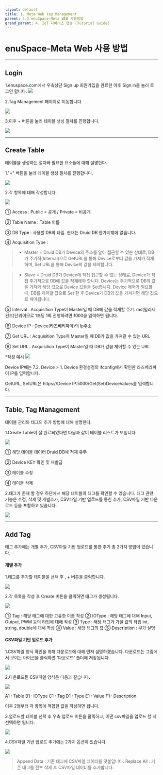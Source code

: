 ```yaml
---
layout: default
title: 1. Meta Web Tag Management
parent: 4.3 enuSpace-Meta WEB 사용방법
grand_parent: 4. IoT 디바이스 연동 (Tutorial Guide)
---
```


# enuSpace-Meta Web 사용 방법
<hr>

## Login

1.enuspace.com에서 우측상단 Sign up 회원가입을 완료한 이후 Sign in을 눌러 로그인 합니다.
![](./assets/1_enuspace_login.png)

2.Tag Management 페이지로 이동합니다.

![](./assets/move_tag_management.png)

3.이후 + 버튼을 눌러 테이블 생성 절차를 진행합니다.

![](./assets/Tag_Management.png)

<hr>

## Create Table
테이블을 생성하는 절차와 필요한 요소들에 대해 설명한다.

1."+" 버튼을 눌러 테이블 생성 절차를 진행합니다.

![](./assets/Tag_Management.png)

2.각 항목에 대해 작성합니다.

![](./assets/Create_Table_1.png)

① Access : Public = 공개 / Private = 비공개

② Table Name : Table 이름

③ DB Type : 사용할 DB의 타입. 현재는 Druid DB 한가지밖에 없습니다.

④ Acquisition Type :

 > * Master = Druid DB가 Device의 주소를 알아 접근할 수 있는 상태로, DB가 주기적(Interval)으로 GetURL을 통해 Device로부터 값을 가져가 적재하며, Set URL을 통해 Device의 값을 제어합니다.

 > * Slave = Druid DB가 Device에 직접 접근할 수 없는 상태로, Device가 직접 주기적으로 DB에 값을 적재해야 합니다. Device는 주기적으로 DB의 값을 가져와 해당 값으로 Device 값들을 Set합니다. Device 제어가 필요할 때, DB를 제어할 값으로 Set 한 후 Device가 DB의 값을 가져가면 해당 값으로 제어됩니다.

⑤ Interval : Acquisition Type이 Master일 때 DB에 값을 적재할 주기. ms(밀리세컨드)단위이므로 1초당 1회 진행하려면 1000을 입력하면 됩니다.

⑥ Device IP : Device(라즈베리파이)의 Ip주소

⑦ Get URL : Acquisition Type이 Master일 때 DB가 값을 가져갈 수 있는 URL

⑧ Set URL : Acquisition Type이 Master일 때 DB가 값을 제어할 수 있는 URL

 *작성 예시
![](./assets/create_table_example.png)

Device IP에는 7.2. Device > 1. Device 환경설정의 ifconfig에서 확인한 라즈베리파이 IP를 입력합니다.

GetURL, SetURL은 https://Device IP:5000/Get(Set)DeviceValues를 입력합니다.

<hr>

## Table, Tag Management
테이블 관리와 태그의 추가 방법에 대해 설명한다.

1.Create Table이 잘 완료되었다면 다음과 같이 테이블 리스트가 보입니다.

![](./assets/7_Create_Table_4.png)

① 해당 테이블 데이터 Druid DB에 적재 유무

② Device KEY 확인 및 재발급 

③ 테이블 수정

④ 테이블 삭제

2.태그가 존재 할 경우 하단에서 해당 테이블의 태그를 확인할 수 있습니다. 태그 관련 기능은 수정, 삭제 및 개별추가, CSV파일 기반 업로드를 통한 추가, CSV파일 기반 다운로드 등을 포함하고 있습니다.

![](./assets/14_Add_Tag_2.png)

<hr>

## Add Tag

태그 추가에는 개별 추가, CSV파일 기반 업로드를 통한 추가 총 2가지 방법이 있습니다.

#### 개별 추가

1.태그를 추가할 테이블을 선택 후 , + 버튼을 클릭합니다.

![](./assets/8_Create_Tag.png)

2.각 목록을 작성 후 Create 버튼을 클릭하면 태그가 생성됩니다.

![](./assets/9_Create_Tag_2.png)

① Tag : 해당 태그에 대한 고유한 이름 작성
② IOType : 해당 태그에 대해 Input, Output, PWM 등의 타입에 대해 작성
③ Type : 해당 태그가 가질 값의 타입 int, string, double에 대해 작성
④ Value : 해당 태그의 값 
⑤ Description : 부가 설명

#### CSV파일 기반 업로드 추가

1.CSV파일 양식 확인을 위해 다운로드에 대해 먼저 설명하겠습니다. 다운로드는 그림에서 보이는 아이콘을 클릭하면 '다운로드' 폴더에 저장됩니다.

![](./assets/10_Download_Tag.png)

2.다운로드된 CSV파일 양식은 다음과 같습니다.

![](./assets/11_Download_Tag_Excel.png)

A1 : Table
B1 : IOType
C1 : Tag
D1 : Type
E1 : Value
F1 : Description

이후 2행부터 각 항목에 적합한 값을 작성하면 됩니다.

3.업로드할 테이블 선택 후 우측 업로드 버튼을 클릭하고, 어떤 csv파일을 업로드 할 지 선택하면 됩니다.

![](./assets/12_Download_Tag_2.png)

4.CSV파일 기반 업로드 추가에는 2가지 옵션이 있습니다.

![](./assets/13_Add_Tag.png)

> Append Data : 기존 태그에 CSV파일 데이터를 덧붙입니다.
> Replace All : 기존 태그를 전부 삭제 후 CSV파일 데이터를 추가합니다.

